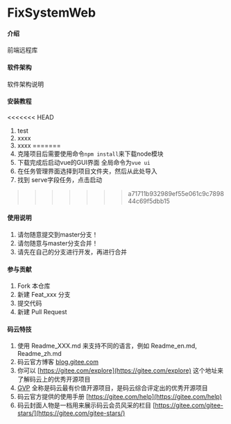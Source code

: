 # FixSystemWeb

#### 介绍
前端远程库

#### 软件架构
软件架构说明


#### 安装教程

<<<<<<< HEAD
1.  test
2.  xxxx
3.  xxxx
=======
1.  克隆项目后需要使用命令`npm install`来下载node模块
2.  下载完成后启动vue的GUI界面 全局命令为`vue ui`
3.  在任务管理界面选择到项目文件夹，然后从此处导入
4.  找到 serve字段任务，点击启动
>>>>>>> a71711b932989ef55e061c9c789844c69f5dbb15

#### 使用说明

1.  请勿随意提交到master分支！
2.  请勿随意与master分支合并！
3.  请先在自己的分支进行开发，再进行合并

#### 参与贡献

1.  Fork 本仓库
2.  新建 Feat_xxx 分支
3.  提交代码
4.  新建 Pull Request


#### 码云特技

1.  使用 Readme\_XXX.md 来支持不同的语言，例如 Readme\_en.md, Readme\_zh.md
2.  码云官方博客 [blog.gitee.com](https://blog.gitee.com)
3.  你可以 [https://gitee.com/explore](https://gitee.com/explore) 这个地址来了解码云上的优秀开源项目
4.  [GVP](https://gitee.com/gvp) 全称是码云最有价值开源项目，是码云综合评定出的优秀开源项目
5.  码云官方提供的使用手册 [https://gitee.com/help](https://gitee.com/help)
6.  码云封面人物是一档用来展示码云会员风采的栏目 [https://gitee.com/gitee-stars/](https://gitee.com/gitee-stars/)
